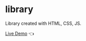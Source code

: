 # library
Library created with HTML, CSS, JS.

[Live Demo](https://marekpouchly.github.io/library/) 👈
